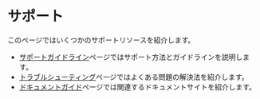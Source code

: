 # サポート

このページではいくつかのサポートリソースを紹介します。

- [サポートガイドライン](support-guidelines.md)ページではサポート方法とガイドラインを説明します。
- [トラブルシューティング](troubleshooting/index.md)ページではよくある問題の解決法を紹介します。
- [ドキュメントガイド](docs-guide.md)ページでは関連するドキュメントサイトを紹介します。
